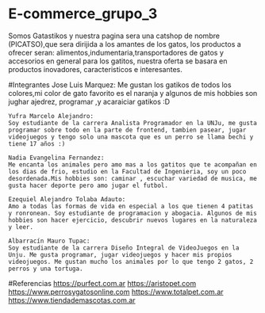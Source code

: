 # E-commerce_grupo_3
Somos Gatastikos y nuestra pagina sera una catshop de nombre (PICATSO),que sera dirijida a los amantes de los gatos, los productos a ofrecer seran: alimentos,indumentaria,transportadores de gatos y accesorios en general para los gatitos, nuestra oferta se basara en productos inovadores, caracteristicos e interesantes.

#Integrantes
    Jose Luis Marquez:
    Me gustan los gatikos de todos los colores,mi color de gato favorito es el naranja y algunos de mis hobbies son jughar ajedrez, programar ,y acaraiciar gatikos :D

    Yufra Marcelo Alejandro:
    Soy estudiante de la carrera Analista Programador en la UNJu, me gusta programar sobre todo en la parte de frontend, tambien pasear, jugar videojuegos y tengo solo una mascota que es un perro se llama bechi y tiene 17 años :)
    
    Nadia Evangelina Fernandez: 
    Me encanta los animales pero amo mas a los gatitos que te acompañan en los dias de frio, estudio en la Facultad de Ingenieria, soy un poco desordenada.Mis hobbies son: caminar , escuchar variedad de musica, me gusta hacer deporte pero amo jugar el futbol. 
    
    Ezequiel Alejandro Tolaba Adauto:
    Amo a todas las formas de vida en especial a los que tienen 4 patitas y ronronean. Soy estudiante de programacion y abogacia. Algunos de mis hobbies son hacer ejercicio, descubrir nuevos lugares en la naturaleza y leer.

    Albarracín Mauro Tupac:
    Soy estudiante de la carrera Diseño Integral de VideoJuegos en la Unju. Me gusta programar, jugar videojuegos y hacer mis propios videojuegos. Me gustan mucho los animales por lo que tengo 2 gatos, 2 perros y una tortuga.

#Referencias
https://purfect.com.ar
https://aristopet.com
https://www.perrosygatosonline.com
https://www.totalpet.com.ar
https://www.tiendademascotas.com.ar
